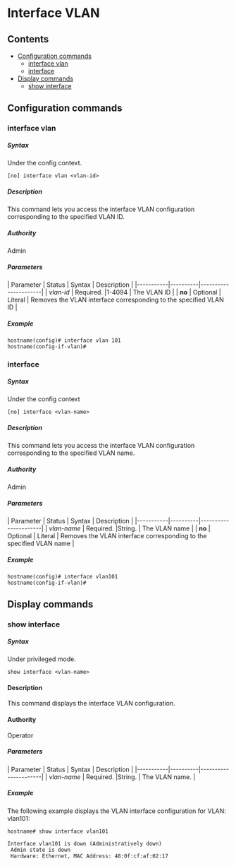 # Interface VLAN

## Contents
- [Configuration commands](#configuration-commands)
	- [interface vlan](#interface-vlan)
	- [interface](#interface)
- [Display commands](#display-commands)
	- [show interface](#show-interface)

## Configuration commands

###  interface vlan

##### Syntax
Under the config context.

`[no] interface vlan <vlan-id>`

##### Description
This command lets you access the interface VLAN configuration corresponding to the specified VLAN ID.

##### Authority
Admin

##### Parameters
| Parameter | Status   | Syntax |	Description          |
|-----------|----------|----------------------|
| *vlan-id*  | Required. |1-4094 |	The VLAN ID |
| **no** | Optional | Literal | Removes the VLAN interface corresponding to the specified VLAN ID |

##### Example

```
hostname(config)# interface vlan 101
hostname(config-if-vlan)#
```

###  interface

##### Syntax

Under the config context

`[no] interface <vlan-name>`

##### Description
This command lets you access the interface VLAN configuration corresponding to the specified VLAN name.

##### Authority
Admin

##### Parameters
| Parameter | Status   | Syntax |	Description          |
|-----------|----------|----------------------|
| *vlan-name*  | Required. |String. |	The VLAN name |
| **no** | Optional | Literal | Removes the VLAN interface corresponding to the specified VLAN name |

##### Example

```
hostname(config)# interface vlan101
hostname(config-if-vlan)#
```

## Display commands

### show interface

##### Syntax
Under privileged mode.

`show interface <vlan-name>`

#### Description
This command displays the interface VLAN configuration.

#### Authority
Operator

##### Parameters
| Parameter | Status   | Syntax |	Description          |
|-----------|----------|----------------------|
| *vlan-name*  | Required. |String. |	The VLAN name. |

##### Example
The following example displays the VLAN interface configuration for VLAN: vlan101:
```
hostname# show interface vlan101

Interface vlan101 is down (Administratively down)
 Admin state is down
 Hardware: Ethernet, MAC Address: 48:0f:cf:af:02:17
```
